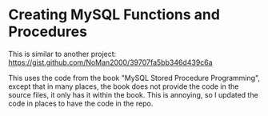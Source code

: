# Creating MySQL Functions and Procedures

This is similar to another project:  https://gist.github.com/NoMan2000/39707fa5bb346d439c6a

This uses the code from the book "MySQL Stored Procedure Programming", except that in many places, the book does not provide the code in the source files, it only has it within the book.  This is annoying, so I updated the code in places to have the code in the repo.
